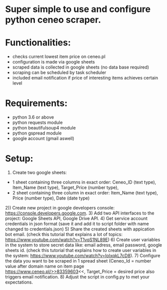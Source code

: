 # Super simple to use and configure python ceneo scraper.

# Functionalities:
- checks current lowest item price on ceneo.pl
- configuration is made via google sheets
- scraped data is collected in google sheets (no data base required)
- scraping can be scheduled by task scheduler
- included email notification if price of interesting items achieves certain level 

# Requirements:
- python 3.6 or above
- python requests module
- python  beautifulsoup4 module
- python gspread module
- google account (gmail aswell)

# Setup:
1) Create two google sheets: 
- 1 sheet containing  three columns in exact order: Ceneo_ID (text type), Item_Name (text type), Target_Price (number type), 
- 2 sheet containing  three column in exact order: Item_Name (text type), Price (number type), Date (date type)

2)) Create new project in google developers console: https://console.developers.google.com.
3) Add two API interfaces to the project: Google Sheets API, Google Drive API.
4) Get service account credentials in json format (save it and add it to script folder with name changed to credentials.json)
5) Share the created sheets with appication bot email.
(check this tutorial that explains a lot of topics: https://www.youtube.com/watch?v=T1vqS1NL89E)
6) Create user variables in the system to store secret data like: email adress, email password, google sheets id.
(check this tutorial that explains how to create user variables in the system: https://www.youtube.com/watch?v=IolxqkL7cD8).
7) Configure the data you want to be scraped in 1 spread sheet (Ceneo_Id = number value after domain name on item page https://www.ceneo.pl/>>83359603<<, Target_Price = desired price also triggers email notification.
8) Adjust the script in config.py to met your expectations.
